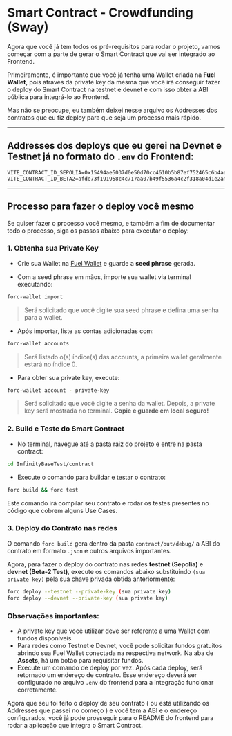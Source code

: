 # Smart Contract - Crowdfunding (Sway)

Agora que você já tem todos os pré-requisitos para rodar o projeto, vamos começar com a parte de gerar o Smart Contract que vai ser integrado ao Frontend.

Primeiramente, é importante que você já tenha uma Wallet criada na **Fuel Wallet**, pois através da private key da mesma que você irá conseguir fazer o deploy do Smart Contract na testnet e devnet e com isso obter a ABI pública para integrá-lo ao Frontend.

Mas não se preocupe, eu também deixei nesse arquivo os Addresses dos contratos que eu fiz deploy para que seja um processo mais rápido.

---

## Addresses dos deploys que eu gerei na Devnet e Testnet já no formato do `.env` do Frontend:

```
VITE_CONTRACT_ID_SEPOLIA=0x15494ae5037d0e50d70cc4610b5b87ef752465c6b4aabca8a0f43cb56e314f3a
VITE_CONTRACT_ID_BETA2=afde73f191958c4c717aa07b49f5536a4c2f318a04d1e2afc6550b1ff452b37e
```

---

## Processo para fazer o deploy você mesmo

Se quiser fazer o processo você mesmo, e também a fim de documentar todo o processo, siga os passos abaixo para executar o deploy:

### 1. Obtenha sua Private Key

- Crie sua Wallet na [Fuel Wallet](https://wallet.fuel.network/docs/how-to-use/) e guarde a **seed phrase** gerada.

- Com a seed phrase em mãos, importe sua wallet via terminal executando:

```bash
forc-wallet import
```

> Será solicitado que você digite sua seed phrase e defina uma senha para a wallet.

- Após importar, liste as contas adicionadas com:

```bash
forc-wallet accounts
```

> Será listado o(s) índice(s) das accounts, a primeira wallet geralmente estará no índice 0.

- Para obter sua private key, execute:

```bash
forc-wallet account - private-key
```

> Será solicitado que você digite a senha da wallet. Depois, a private key será mostrada no terminal. **Copie e guarde em local seguro!**

### 2. Build e Teste do Smart Contract

- No terminal, navegue até a pasta raiz do projeto e entre na pasta contract:

```bash
cd InfinityBaseTest/contract
```

- Execute o comando para buildar e testar o contrato:

```bash
forc build && forc test
```

Este comando irá compilar seu contrato e rodar os testes presentes no código que cobrem alguns Use Cases.

### 3. Deploy do Contrato nas redes

O comando `forc build` gera dentro da pasta `contract/out/debug/` a ABI do contrato em formato `.json` e outros arquivos importantes.

Agora, para fazer o deploy do contrato nas redes **testnet (Sepolia)** e **devnet (Beta-2 Test)**, execute os comandos abaixo substituindo `(sua private key)` pela sua chave privada obtida anteriormente:

```bash
forc deploy --testnet --private-key (sua private key)
forc deploy --devnet --private-key (sua private key)
```

### Observações importantes:

- A private key que você utilizar deve ser referente a uma Wallet com fundos disponíveis.
- Para redes como Testnet e Devnet, você pode solicitar fundos gratuitos abrindo sua Fuel Wallet conectada na respectiva network. Na aba de **Assets**, há um botão para requisitar fundos.
- Execute um comando de deploy por vez. Após cada deploy, será retornado um endereço de contrato. Esse endereço deverá ser configurado no arquivo `.env` do frontend para a integração funcionar corretamente.

Agora que seu foi feito o deploy de seu contrato ( ou está utilizando os Addresses que passei no começo ) e você tem a ABI e o endereço configurados, você já pode prosseguir para o README do frontend para rodar a aplicação que integra o Smart Contract.
